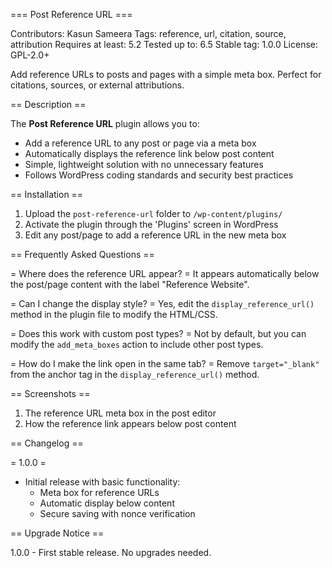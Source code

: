 === Post Reference URL ===


Contributors: Kasun Sameera
Tags: reference, url, citation, source, attribution
Requires at least: 5.2
Tested up to: 6.5
Stable tag: 1.0.0
License: GPL-2.0+

Add reference URLs to posts and pages with a simple meta box. Perfect for citations, sources, or external attributions.

== Description ==

The **Post Reference URL** plugin allows you to:

* Add a reference URL to any post or page via a meta box
* Automatically displays the reference link below post content
* Simple, lightweight solution with no unnecessary features
* Follows WordPress coding standards and security best practices

== Installation ==

1. Upload the `post-reference-url` folder to `/wp-content/plugins/`
2. Activate the plugin through the 'Plugins' screen in WordPress
3. Edit any post/page to add a reference URL in the new meta box

== Frequently Asked Questions ==

= Where does the reference URL appear? =
It appears automatically below the post/page content with the label "Reference Website".

= Can I change the display style? =
Yes, edit the `display_reference_url()` method in the plugin file to modify the HTML/CSS.

= Does this work with custom post types? =
Not by default, but you can modify the `add_meta_boxes` action to include other post types.

= How do I make the link open in the same tab? =
Remove `target="_blank"` from the anchor tag in the `display_reference_url()` method.

== Screenshots ==

1. The reference URL meta box in the post editor
2. How the reference link appears below post content

== Changelog ==

= 1.0.0 =
* Initial release with basic functionality:
  - Meta box for reference URLs
  - Automatic display below content
  - Secure saving with nonce verification

== Upgrade Notice ==

1.0.0 - First stable release. No upgrades needed.
